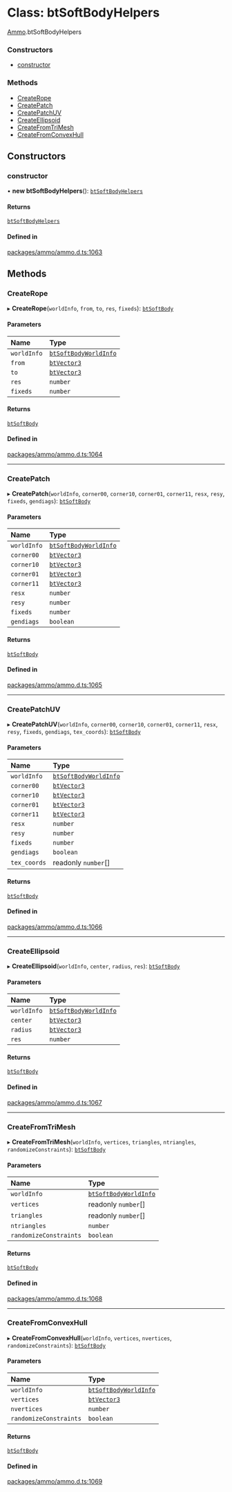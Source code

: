# Class: btSoftBodyHelpers

[Ammo](../modules/Ammo.md).btSoftBodyHelpers

### Constructors

- [constructor](Ammo.btSoftBodyHelpers.md#constructor)

### Methods

- [CreateRope](Ammo.btSoftBodyHelpers.md#createrope)
- [CreatePatch](Ammo.btSoftBodyHelpers.md#createpatch)
- [CreatePatchUV](Ammo.btSoftBodyHelpers.md#createpatchuv)
- [CreateEllipsoid](Ammo.btSoftBodyHelpers.md#createellipsoid)
- [CreateFromTriMesh](Ammo.btSoftBodyHelpers.md#createfromtrimesh)
- [CreateFromConvexHull](Ammo.btSoftBodyHelpers.md#createfromconvexhull)

## Constructors

### constructor

• **new btSoftBodyHelpers**(): [`btSoftBodyHelpers`](Ammo.btSoftBodyHelpers.md)

#### Returns

[`btSoftBodyHelpers`](Ammo.btSoftBodyHelpers.md)

#### Defined in

[packages/ammo/ammo.d.ts:1063](https://github.com/Orillusion/orillusion/blob/main/packages/ammo/ammo.d.ts#L1063)

## Methods

### CreateRope

▸ **CreateRope**(`worldInfo`, `from`, `to`, `res`, `fixeds`): [`btSoftBody`](Ammo.btSoftBody.md)

#### Parameters

| Name | Type |
| :------ | :------ |
| `worldInfo` | [`btSoftBodyWorldInfo`](Ammo.btSoftBodyWorldInfo.md) |
| `from` | [`btVector3`](Ammo.btVector3.md) |
| `to` | [`btVector3`](Ammo.btVector3.md) |
| `res` | `number` |
| `fixeds` | `number` |

#### Returns

[`btSoftBody`](Ammo.btSoftBody.md)

#### Defined in

[packages/ammo/ammo.d.ts:1064](https://github.com/Orillusion/orillusion/blob/main/packages/ammo/ammo.d.ts#L1064)

___

### CreatePatch

▸ **CreatePatch**(`worldInfo`, `corner00`, `corner10`, `corner01`, `corner11`, `resx`, `resy`, `fixeds`, `gendiags`): [`btSoftBody`](Ammo.btSoftBody.md)

#### Parameters

| Name | Type |
| :------ | :------ |
| `worldInfo` | [`btSoftBodyWorldInfo`](Ammo.btSoftBodyWorldInfo.md) |
| `corner00` | [`btVector3`](Ammo.btVector3.md) |
| `corner10` | [`btVector3`](Ammo.btVector3.md) |
| `corner01` | [`btVector3`](Ammo.btVector3.md) |
| `corner11` | [`btVector3`](Ammo.btVector3.md) |
| `resx` | `number` |
| `resy` | `number` |
| `fixeds` | `number` |
| `gendiags` | `boolean` |

#### Returns

[`btSoftBody`](Ammo.btSoftBody.md)

#### Defined in

[packages/ammo/ammo.d.ts:1065](https://github.com/Orillusion/orillusion/blob/main/packages/ammo/ammo.d.ts#L1065)

___

### CreatePatchUV

▸ **CreatePatchUV**(`worldInfo`, `corner00`, `corner10`, `corner01`, `corner11`, `resx`, `resy`, `fixeds`, `gendiags`, `tex_coords`): [`btSoftBody`](Ammo.btSoftBody.md)

#### Parameters

| Name | Type |
| :------ | :------ |
| `worldInfo` | [`btSoftBodyWorldInfo`](Ammo.btSoftBodyWorldInfo.md) |
| `corner00` | [`btVector3`](Ammo.btVector3.md) |
| `corner10` | [`btVector3`](Ammo.btVector3.md) |
| `corner01` | [`btVector3`](Ammo.btVector3.md) |
| `corner11` | [`btVector3`](Ammo.btVector3.md) |
| `resx` | `number` |
| `resy` | `number` |
| `fixeds` | `number` |
| `gendiags` | `boolean` |
| `tex_coords` | readonly `number`[] |

#### Returns

[`btSoftBody`](Ammo.btSoftBody.md)

#### Defined in

[packages/ammo/ammo.d.ts:1066](https://github.com/Orillusion/orillusion/blob/main/packages/ammo/ammo.d.ts#L1066)

___

### CreateEllipsoid

▸ **CreateEllipsoid**(`worldInfo`, `center`, `radius`, `res`): [`btSoftBody`](Ammo.btSoftBody.md)

#### Parameters

| Name | Type |
| :------ | :------ |
| `worldInfo` | [`btSoftBodyWorldInfo`](Ammo.btSoftBodyWorldInfo.md) |
| `center` | [`btVector3`](Ammo.btVector3.md) |
| `radius` | [`btVector3`](Ammo.btVector3.md) |
| `res` | `number` |

#### Returns

[`btSoftBody`](Ammo.btSoftBody.md)

#### Defined in

[packages/ammo/ammo.d.ts:1067](https://github.com/Orillusion/orillusion/blob/main/packages/ammo/ammo.d.ts#L1067)

___

### CreateFromTriMesh

▸ **CreateFromTriMesh**(`worldInfo`, `vertices`, `triangles`, `ntriangles`, `randomizeConstraints`): [`btSoftBody`](Ammo.btSoftBody.md)

#### Parameters

| Name | Type |
| :------ | :------ |
| `worldInfo` | [`btSoftBodyWorldInfo`](Ammo.btSoftBodyWorldInfo.md) |
| `vertices` | readonly `number`[] |
| `triangles` | readonly `number`[] |
| `ntriangles` | `number` |
| `randomizeConstraints` | `boolean` |

#### Returns

[`btSoftBody`](Ammo.btSoftBody.md)

#### Defined in

[packages/ammo/ammo.d.ts:1068](https://github.com/Orillusion/orillusion/blob/main/packages/ammo/ammo.d.ts#L1068)

___

### CreateFromConvexHull

▸ **CreateFromConvexHull**(`worldInfo`, `vertices`, `nvertices`, `randomizeConstraints`): [`btSoftBody`](Ammo.btSoftBody.md)

#### Parameters

| Name | Type |
| :------ | :------ |
| `worldInfo` | [`btSoftBodyWorldInfo`](Ammo.btSoftBodyWorldInfo.md) |
| `vertices` | [`btVector3`](Ammo.btVector3.md) |
| `nvertices` | `number` |
| `randomizeConstraints` | `boolean` |

#### Returns

[`btSoftBody`](Ammo.btSoftBody.md)

#### Defined in

[packages/ammo/ammo.d.ts:1069](https://github.com/Orillusion/orillusion/blob/main/packages/ammo/ammo.d.ts#L1069)
